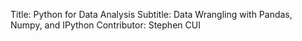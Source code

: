 Title: Python for Data Analysis
Subtitle: Data Wrangling with Pandas, Numpy, and IPython
Contributor: Stephen CUI